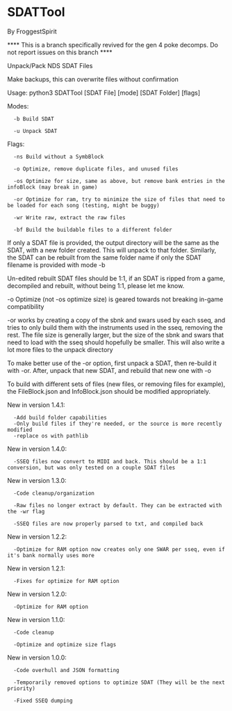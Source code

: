 # SDATTool
By FroggestSpirit

**** This is a branch specifically revived for the gen 4 poke decomps. Do not report issues on this branch ****

Unpack/Pack NDS SDAT Files

Make backups, this can overwrite files without confirmation

Usage: python3 SDATTool [SDAT File] [mode] [SDAT Folder] [flags]

Modes: 

      -b Build SDAT

      -u Unpack SDAT

Flags:
      
      -ns Build without a SymbBlock

      -o Optimize, remove duplicate files, and unused files

      -os Optimize for size, same as above, but remove bank entries in the infoBlock (may break in game)

      -or Optimize for ram, try to minimize the size of files that need to be loaded for each song (testing, might be buggy)

      -wr Write raw, extract the raw files

      -bf Build the buildable files to a different folder
      
If only a SDAT file is provided, the output directory will be the same as the SDAT, with a new folder created. This will unpack to that folder. Similarly, the SDAT can be rebuilt from the same folder name if only the SDAT filename is provided with mode -b

Un-edited rebuilt SDAT files should be 1:1, if an SDAT is ripped from a game, decompiled and rebuilt, without being 1:1, please let me know.

-o Optimize (not -os optimize size) is geared towards not breaking in-game compatibility

-or works by creating a copy of the sbnk and swars used by each sseq, and tries to only build them with the instruments used in the sseq, removing the rest. The file size is generally larger, but the size of the sbnk and swars that need to load with the sseq should hopefully be smaller. This will also write a lot more files to the unpack directory

To make better use of the -or option, first unpack a SDAT, then re-build it with -or. After, unpack that new SDAT, and rebuild that new one with -o

To build with different sets of files (new files, or removing files for example), the FileBlock.json and InfoBlock.json should be modified appropriately.


New in version 1.4.1:

      -Add build folder capabilities
      -Only build files if they're needed, or the source is more recently modified
      -replace os with pathlib

New in version 1.4.0:

      -SSEQ files now convert to MIDI and back. This should be a 1:1 conversion, but was only tested on a couple SDAT files

New in version 1.3.0:

      -Code cleanup/organization

      -Raw files no longer extract by default. They can be extracted with the -wr flag

      -SSEQ files are now properly parsed to txt, and compiled back

New in version 1.2.2:

      -Optimize for RAM option now creates only one SWAR per sseq, even if it's bank normally uses more

New in version 1.2.1:

      -Fixes for optimize for RAM option

New in version 1.2.0:

      -Optimize for RAM option

New in version 1.1.0:

      -Code cleanup

      -Optimize and optimize size flags

New in version 1.0.0:

      -Code overhull and JSON formatting

      -Temporarily removed options to optimize SDAT (They will be the next priority)

      -Fixed SSEQ dumping
